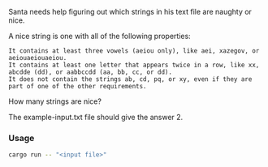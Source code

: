 Santa needs help figuring out which strings in his text file are naughty or nice.

A nice string is one with all of the following properties:

    It contains at least three vowels (aeiou only), like aei, xazegov, or aeiouaeiouaeiou.
    It contains at least one letter that appears twice in a row, like xx, abcdde (dd), or aabbccdd (aa, bb, cc, or dd).
    It does not contain the strings ab, cd, pq, or xy, even if they are part of one of the other requirements.

How many strings are nice?

The example-input.txt file should give the answer 2.

### Usage
```bash
cargo run -- "<input file>"
```